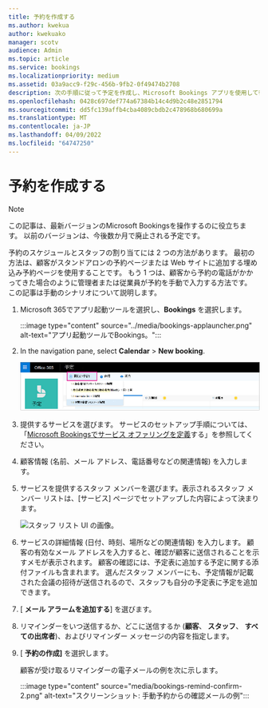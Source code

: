 ```yaml
---
title: 予約を作成する
ms.author: kwekua
author: kwekuako
manager: scotv
audience: Admin
ms.topic: article
ms.service: bookings
ms.localizationpriority: medium
ms.assetid: 03a9acc9-f29c-456b-9fb2-0f49474b2708
description: 次の手順に従って予定を作成し、Microsoft Bookings アプリを使用して従業員を割り当てます。
ms.openlocfilehash: 0428c697def774a67384b14c4d9b2c48e2851794
ms.sourcegitcommit: dd5fc139affb4cba4089cbdb2c478968b680699a
ms.translationtype: MT
ms.contentlocale: ja-JP
ms.lasthandoff: 04/09/2022
ms.locfileid: "64747250"
---
```

# <a name="create-a-manual-booking"></a>予約を作成する

> [!NOTE]
> この記事は、最新バージョンのMicrosoft Bookingsを操作するのに役立ちます。 以前のバージョンは、今後数か月で廃止される予定です。

予約のスケジュールとスタッフの割り当てには 2 つの方法があります。 最初の方法は、顧客がスタンドアロンの予約ページまたは Web サイトに追加する埋め込み予約ページを使用することです。 もう 1 つは、顧客から予約の電話がかかってきた場合のように管理者または従業員が予約を手動で入力する方法です。 この記事は手動のシナリオについて説明します。

1. Microsoft 365でアプリ起動ツールを選択し、**Bookings** を選択します。

    :::image type="content" source="../media/bookings-applauncher.png" alt-text="アプリ起動ツールでBookings。":::

1. In the navigation pane, select **Calendar** \> **New booking**.

   ![新しい予約 UI の画像。](../media/bookings-newbooking.png)

1. 提供するサービスを選びます。 サービスのセットアップ手順については、「[Microsoft Bookingsでサービス オファリングを定義](define-service-offerings.md)する」を参照してください。

1. 顧客情報 (名前、メール アドレス、電話番号などの関連情報) を入力します。

1. サービスを提供するスタッフ メンバーを選びます。表示されるスタッフ メンバー リストは、[サービス] ページでセットアップした内容によって決まります。

   ![スタッフ リスト UI の画像。](../media/bookings-staff-list.png)

1. サービスの詳細情報 (日付、時刻、場所などの関連情報) を入力します。 顧客の有効なメール アドレスを入力すると、確認が顧客に送信されることを示すメモが表示されます。 顧客の確認には、予定表に追加する予定に関する添付ファイルも含まれます。 選んだスタッフ メンバーにも、予定情報が記載された会議の招待が送信されるので、スタッフも自分の予定表に予定を追加できます。

1. [ **メール アラームを追加する**] を選びます。

1. リマインダーをいつ送信するか、どこに送信するか (**顧客**、 **スタッフ**、 **すべての出席者**)、およびリマインダー メッセージの内容を指定します。

1. [ **予約の作成]** を選択します。

   顧客が受け取るリマインダーの電子メールの例を次に示します。

   :::image type="content" source="media/bookings-remind-confirm-2.png" alt-text="スクリーンショット: 手動予約からの確認メールの例":::